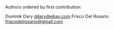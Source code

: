 Authors ordered by first contribution:

Dominik Dary <ddary@ebay.com>
Frisco Del Rosario <friscodelrosario@gmail.com>
